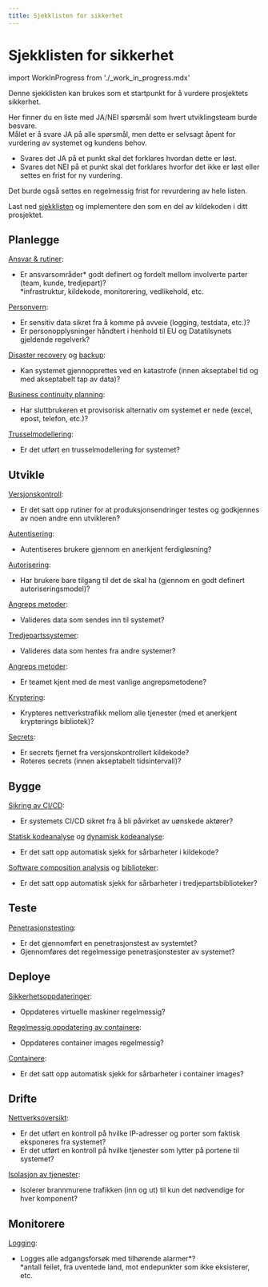 ```yaml
--- 
title: Sjekklisten for sikkerhet
---
```


# Sjekklisten for sikkerhet

import WorkInProgress from './_work_in_progress.mdx'

<WorkInProgress />

Denne sjekklisten kan brukes som et startpunkt for å vurdere prosjektets sikkerhet.

Her finner du en liste med JA/NEI spørsmål som hvert utviklingsteam burde besvare.  
Målet er å svare JA på alle spørsmål, men dette er selvsagt åpent for vurdering av systemet og kundens behov.
- Svares det JA på et punkt skal det forklares hvordan dette er løst.
- Svares det NEI på et punkt skal det forklares hvorfor det ikke er løst eller settes en frist for ny vurdering.

Det burde også settes en regelmessig frist for revurdering av hele listen.

Last ned [sjekklisten](https://raw.githubusercontent.com/bouvet/sikkerhet.bouvet.no/main/docs/checklist.md) og implementere den som en del av kildekoden i ditt prosjektet.

## Planlegge
[Ansvar & rutiner](https://sikkerhet.bouvet.no/planlegge/ansvar-rutiner):
- Er ansvarsområder* godt definert og fordelt mellom involverte parter (team, kunde, tredjepart)?  
\*infrastruktur, kildekode, monitorering, vedlikehold, etc.

[Personvern](https://sikkerhet.bouvet.no/planlegge/privacy):
- Er sensitiv data sikret fra å komme på avveie (logging, testdata, etc.)?
- Er personopplysninger håndtert i henhold til EU og Datatilsynets gjeldende regelverk?

[Disaster recovery](https://sikkerhet.bouvet.no/planlegge/disaster-recovery) og [backup](https://sikkerhet.bouvet.no/drifte/storage#backup):
- Kan systemet gjennopprettes ved en katastrofe (innen akseptabel tid og med akseptabelt tap av data)?

[Business continuity planning](https://sikkerhet.bouvet.no/planlegge/business-continuity):
- Har sluttbrukeren et provisorisk alternativ om systemet er nede (excel, epost, telefon, etc.)?

[Trusselmodellering](https://sikkerhet.bouvet.no/planlegge/trusselmodellering):
- Er det utført en trusselmodellering for systemet?

## Utvikle
[Versjonskontroll](https://sikkerhet.bouvet.no/utvikle/version_control):
- Er det satt opp rutiner for at produksjonsendringer testes og godkjennes av noen andre enn utvikleren?

[Autentisering](https://sikkerhet.bouvet.no/utvikle/kildekode#autentisering):
- Autentiseres brukere gjennom en anerkjent ferdigløsning?

[Autorisering](https://sikkerhet.bouvet.no/utvikle/kildekode#autorisering):
- Har brukere bare tilgang til det de skal ha (gjennom en godt definert autoriseringsmodel)?

[Angreps metoder](https://sikkerhet.bouvet.no/utvikle/kildekode/#angreps-metoder):
- Valideres data som sendes inn til systemet?

[Tredjepartssystemer](https://sikkerhet.bouvet.no/utvikle/kildekode#tredjepartssystemer):
- Valideres data som hentes fra andre systemer?

[Angreps metoder](https://sikkerhet.bouvet.no/utvikle/kildekode#angreps-metoder):
- Er teamet kjent med de mest vanlige angrepsmetodene?

[Kryptering](https://sikkerhet.bouvet.no/utvikle/kildekode#kryptering):
- Krypteres nettverkstrafikk mellom alle tjenester (med et anerkjent krypterings bibliotek)?

[Secrets](https://sikkerhet.bouvet.no/utvikle/kildekode#secrets):
- Er secrets fjernet fra versjonskontrollert kildekode?
- Roteres secrets (innen akseptabelt tidsintervall)?

## Bygge
[Sikring av CI/CD](https://sikkerhet.bouvet.no/bygge/sikring-av-ci-cd):
- Er systemets CI/CD sikret fra å bli påvirket av uønskede aktører?

[Statisk kodeanalyse](https://sikkerhet.bouvet.no/bygge/statisk-kodeanalyse-sast) og [dynamisk kodeanalyse](https://sikkerhet.bouvet.no/bygge/dynamisk-kodeanalyse-dast):
- Er det satt opp automatisk sjekk for sårbarheter i kildekode?

[Software composition analysis](https://sikkerhet.bouvet.no/bygge/software-composition-analysis-sca) og [biblioteker](https://sikkerhet.bouvet.no/utvikle/biblioteker):
- Er det satt opp automatisk sjekk for sårbarheter i tredjepartsbiblioteker?

## Teste
[Penetrasjonstesting](https://sikkerhet.bouvet.no/teste/penetrasjonstesting):
- Er det gjennomført en penetrasjonstest av systemtet?
- Gjennomføres det regelmessige penetrasjonstester av systemet?

## Deploye
[Sikkerhetsoppdateringer](https://sikkerhet.bouvet.no/deploye/virtual_machines#sikkerhetsoppdateringer):
- Oppdateres virtuelle maskiner  regelmessig?

[Regelmessig oppdatering av containere](https://sikkerhet.bouvet.no/deploye/containers#oppdater-regelmessig):
- Oppdateres container images regelmessig?

[Containere](https://sikkerhet.bouvet.no/deploye/containers):
- Er det satt opp automatisk sjekk for sårbarheter i container images?

## Drifte
[Nettverksoversikt](https://sikkerhet.bouvet.no/drifte/network#f%C3%A5-oversikt-over-nettverket):
- Er det utført en kontroll på hvilke IP-adresser og porter som faktisk eksponeres fra systemet?
- Er det utført en kontroll på hvilke tjenester som lytter på portene til systemet?

[Isolasjon av tjenester](https://sikkerhet.bouvet.no/drifte/network#isolasjon-av-tjenester):
- Isolerer brannmurene trafikken (inn og ut) til kun det nødvendige for hver komponent?

## Monitorere
[Logging](https://sikkerhet.bouvet.no/monitorere/logging):
- Logges alle adgangsforsøk med tilhørende alarmer*?  
\*antall feilet, fra uventede land, mot endepunkter som ikke eksisterer, etc.
